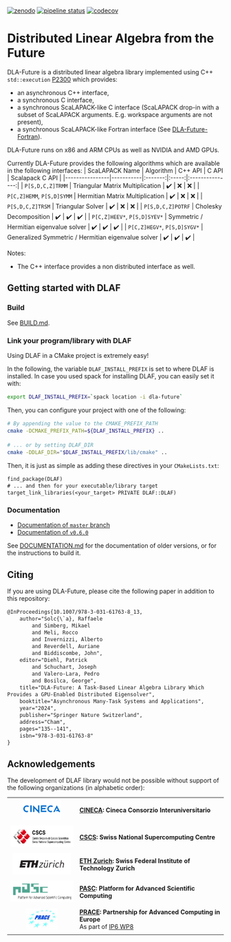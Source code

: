 [![zenodo](https://zenodo.org/badge/DOI/10.5281/zenodo.10518288.svg)](https://doi.org/10.5281/zenodo.10518288) [![pipeline status](https://gitlab.com/cscs-ci/ci-testing/webhook-ci/mirrors/4700071344751697/7514005670787789/badges/master/pipeline.svg)](https://gitlab.com/cscs-ci/ci-testing/webhook-ci/mirrors/4700071344751697/7514005670787789/-/commits/master) [![codecov](https://codecov.io/gh/eth-cscs/DLA-Future/branch/master/graph/badge.svg)](https://codecov.io/gh/eth-cscs/DLA-Future)

# Distributed Linear Algebra from the Future

DLA-Future is a distributed linear algebra library implemented using C++ `std::execution` [P2300](https://cplusplus.github.io/sender-receiver/execution.html) which provides:
- an asynchronous C++ interface,
- a synchronous C interface,
- a synchronous ScaLAPACK-like C interface (ScaLAPACK drop-in with a subset of ScaLAPACK arguments. E.g. workspace arguments are not present),
- a synchronous ScaLAPACK-like Fortran interface (See [DLA-Future-Fortran](https://github.com/eth-cscs/DLA-Future-Fortran)).

DLA-Future runs on x86 and ARM CPUs as well as NVIDIA and AMD GPUs.

Currently DLA-Future provides the following algorithms which are available in the following interfaces:
| ScaLAPACK Name | Algorithm | C++ API | C API | Scalapack C API |
|----------------|-----------|:-------:|:-----:|:---------------:|
| `P[S,D,C,Z]TRMM` | Triangular Matrix Multiplication | ✔️ | ❌ | ❌ |
| `P[C,Z]HEMM`, `P[S,D]SYMM` | Hermitian Matrix Multiplication | ✔️ | ❌ | ❌ |
| `P[S,D,C,Z]TRSM` | Triangular Solver | ✔️ | ❌ | ❌ |
| `P[S,D,C,Z]POTRF` | Cholesky Decomposition | ✔️ | ✔️ | ✔️ |
| `P[C,Z]HEEV*`, `P[S,D]SYEV*` | Symmetric / Hermitian eigenvalue solver | ✔️ | ✔️ | ✔️ |
| `P[C,Z]HEGV*`, `P[S,D]SYGV*` | Generalized Symmetric / Hermitian eigenvalue solver | ✔️ | ✔️ | ✔️ |

Notes:
- The C++ interface provides a non distributed interface as well.

## Getting started with DLAF

### Build

See [BUILD.md](BUILD.md).

### Link your program/library with DLAF

Using DLAF in a CMake project is extremely easy!

In the following, the variable `DLAF_INSTALL_PREFIX` is set to where DLAF is installed. In case you used spack for installing DLAF, you can easily set it with:

```bash
export DLAF_INSTALL_PREFIX=`spack location -i dla-future`
```

Then, you can configure your project with one of the following:

```bash
# By appending the value to the CMAKE_PREFIX_PATH
cmake -DCMAKE_PREFIX_PATH=${DLAF_INSTALL_PREFIX} ..

# ... or by setting DLAF_DIR
cmake -DDLAF_DIR="$DLAF_INSTALL_PREFIX/lib/cmake" ..
```

Then, it is just as simple as adding these directives in your `CMakeLists.txt`:

```
find_package(DLAF)
# ... and then for your executable/library target
target_link_libraries(<your_target> PRIVATE DLAF::DLAF)
```

### Documentation

- [Documentation of `master` branch](https://eth-cscs.github.io/DLA-Future/master/)
- [Documentation of `v0.6.0`](https://eth-cscs.github.io/DLA-Future/v0.6.0/)

See [DOCUMENTATION.md](DOCUMENTATION.md) for the documentation of older versions, or for the instructions to build it.

## Citing

If you are using DLA-Future, please cite the following paper in addition to this repository:

```
@InProceedings{10.1007/978-3-031-61763-8_13,
    author="Solc{\`a}, Raffaele
        and Simberg, Mikael
        and Meli, Rocco
        and Invernizzi, Alberto
        and Reverdell, Auriane
        and Biddiscombe, John",
    editor="Diehl, Patrick
        and Schuchart, Joseph
        and Valero-Lara, Pedro
        and Bosilca, George",
    title="DLA-Future: A Task-Based Linear Algebra Library Which Provides a GPU-Enabled Distributed Eigensolver",
    booktitle="Asynchronous Many-Task Systems and Applications",
    year="2024",
    publisher="Springer Nature Switzerland",
    address="Cham",
    pages="135--141",
    isbn="978-3-031-61763-8"
}
```

## Acknowledgements

The development of DLAF library would not be possible without support of the following organizations (in alphabetic order):

|||
:---:|:---
<img height="50" src="./doc/images/logo-cineca.png"> | [**CINECA**](https://www.cineca.it/en)**: Cineca Consorzio Interuniversitario**
|||
<img height="50" src="./doc/images/logo-cscs.jpg"> | [**CSCS**](https://www.cscs.ch)**: Swiss National Supercomputing Centre**
|||
<img height="50" src="./doc/images/logo-eth.svg"> | [**ETH Zurich**](https://ethz.ch/en.html)**: Swiss Federal Institute of Technology Zurich**
|||
<img height="50" src="./doc/images/logo-pasc.png"> | [**PASC**](https://www.pasc-ch.org/)**: Platform for Advanced Scientific Computing**
|||
<img height="50" src="./doc/images/logo-prace.jpg"> | [**PRACE**](https://prace-ri.eu/)**: Partnership for Advanced Computing in Europe**<br/>As part of [IP6 WP8](https://prace-ri.eu/about/ip-projects/#PRACE6IP)
|||

